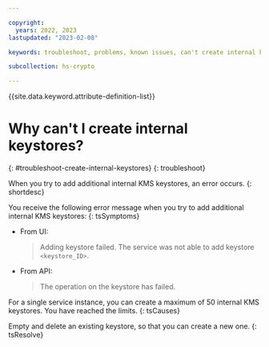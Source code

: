 ```yaml
---

copyright:
  years: 2022, 2023
lastupdated: "2023-02-08"

keywords: troubleshoot, problems, known issues, can't create internal keystores

subcollection: hs-crypto

---
```


{{site.data.keyword.attribute-definition-list}}



# Why can't I create internal keystores?
{: #troubleshoot-create-internal-keystores}
{: troubleshoot}

When you try to add additional internal KMS keystores, an error occurs.
{: shortdesc}

You receive the following error message when you try to add additional internal KMS keystores:
{: tsSymptoms}

- From UI:
    
    > Adding keystore failed. The service was not able to add keystore `<keystore_ID>`.


- From API:

    > The operation on the keystore has failed. 

For a single service instance, you can create a maximum of 50 internal KMS keystores. You have reached the limits.
{: tsCauses}

Empty and delete an existing keystore, so that you can create a new one.
{: tsResolve}


